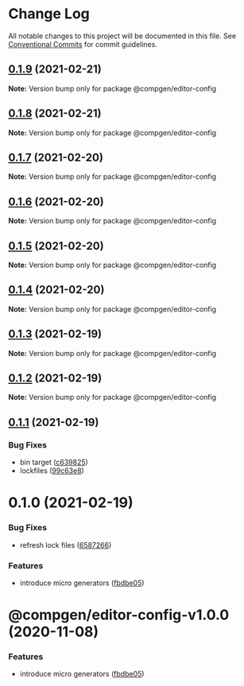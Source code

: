 # Change Log

All notable changes to this project will be documented in this file.
See [Conventional Commits](https://conventionalcommits.org) for commit guidelines.

## [0.1.9](https://github.com/developer239/compgen/compare/@compgen/editor-config@0.1.8...@compgen/editor-config@0.1.9) (2021-02-21)

**Note:** Version bump only for package @compgen/editor-config





## [0.1.8](https://github.com/developer239/compgen/compare/@compgen/editor-config@0.1.7...@compgen/editor-config@0.1.8) (2021-02-21)

**Note:** Version bump only for package @compgen/editor-config





## [0.1.7](https://github.com/developer239/compgen/compare/@compgen/editor-config@0.1.6...@compgen/editor-config@0.1.7) (2021-02-20)

**Note:** Version bump only for package @compgen/editor-config





## [0.1.6](https://github.com/developer239/compgen/compare/@compgen/editor-config@0.1.5...@compgen/editor-config@0.1.6) (2021-02-20)

**Note:** Version bump only for package @compgen/editor-config





## [0.1.5](https://github.com/developer239/compgen/compare/@compgen/editor-config@0.1.4...@compgen/editor-config@0.1.5) (2021-02-20)

**Note:** Version bump only for package @compgen/editor-config





## [0.1.4](https://github.com/developer239/compgen/compare/@compgen/editor-config@0.1.3...@compgen/editor-config@0.1.4) (2021-02-20)

**Note:** Version bump only for package @compgen/editor-config





## [0.1.3](https://github.com/developer239/compgen/compare/@compgen/editor-config@0.1.2...@compgen/editor-config@0.1.3) (2021-02-19)

**Note:** Version bump only for package @compgen/editor-config





## [0.1.2](https://github.com/developer239/compgen/compare/@compgen/editor-config@0.1.1...@compgen/editor-config@0.1.2) (2021-02-19)

**Note:** Version bump only for package @compgen/editor-config





## [0.1.1](https://github.com/developer239/compgen/compare/@compgen/editor-config@0.1.0...@compgen/editor-config@0.1.1) (2021-02-19)


### Bug Fixes

* bin target ([c639825](https://github.com/developer239/compgen/commit/c639825f9c5c430880d33deeb648c9a087102fae))
* lockfiles ([99c63e8](https://github.com/developer239/compgen/commit/99c63e8f7192b2a8262f74e6f0fbd6943ebc1eb4))





# 0.1.0 (2021-02-19)


### Bug Fixes

* refresh lock files ([6587266](https://github.com/developer239/compgen/commit/658726677f8e29849ac47411a84a5569008fa3e0))


### Features

* introduce micro generators ([fbdbe05](https://github.com/developer239/compgen/commit/fbdbe0523b9f3187c4f8d08248eeb8a679650afd))





# @compgen/editor-config-v1.0.0 (2020-11-08)


### Features

* introduce micro generators ([fbdbe05](https://github.com/developer239/compgen/commit/fbdbe0523b9f3187c4f8d08248eeb8a679650afd))
